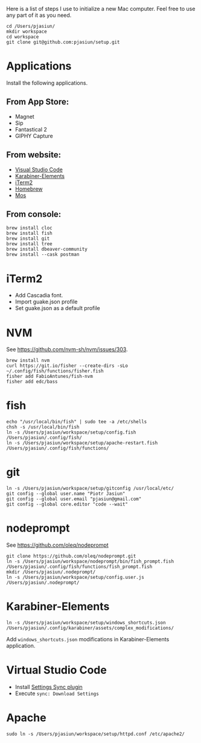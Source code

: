Here is a list of steps I use to initialize a new Mac computer. Feel free to use any part of it as you need.

```
cd /Users/pjasiun/
mkdir workspace
cd workspace
git clone git@github.com:pjasiun/setup.git
```

# Applications

Install the following applications.

## From App Store:

 - Magnet
 - Sip
 - Fantastical 2
 - GIPHY Capture

## From website:

 - [Visual Studio Code](https://code.visualstudio.com/)
 - [Karabiner-Elements](https://pqrs.org/osx/karabiner/)
 - [iTerm2](https://iterm2.com/)
 - [Homebrew](https://brew.sh/)
 - [Mos](https://mos.caldis.me/)

## From console:

```
brew install cloc
brew install fish
brew install git
brew install tree
brew install dbeaver-community
brew install --cask postman
```

# iTerm2

 - Add Cascadia font.
 - Import guake.json profile
 - Set guake.json as a default profile

# NVM

See https://github.com/nvm-sh/nvm/issues/303.

```
brew install nvm
curl https://git.io/fisher --create-dirs -sLo ~/.config/fish/functions/fisher.fish
fisher add FabioAntunes/fish-nvm
fisher add edc/bass
```

# fish

```
echo "/usr/local/bin/fish" | sudo tee -a /etc/shells
chsh -s /usr/local/bin/fish
ln -s /Users/pjasiun/workspace/setup/config.fish /Users/pjasiun/.config/fish/
ln -s /Users/pjasiun/workspace/setup/apache-restart.fish /Users/pjasiun/.config/fish/functions/
```

# git

```
ln -s /Users/pjasiun/workspace/setup/gitconfig /usr/local/etc/
git config --global user.name "Piotr Jasiun"
git config --global user.email "pjasiun@gmail.com"
git config --global core.editor "code --wait"
```

# nodeprompt

See https://github.com/oleq/nodeprompt

```
git clone https://github.com/oleq/nodeprompt.git
ln -s /Users/pjasiun/workspace/nodeprompt/bin/fish_prompt.fish /Users/pjasiun/.config/fish/functions/fish_prompt.fish
mkdir /Users/pjasiun/.nodeprompt/
ln -s /Users/pjasiun/workspace/setup/config.user.js /Users/pjasiun/.nodeprompt/
```

# Karabiner-Elements

```
ln -s /Users/pjasiun/workspace/setup/windows_shortcuts.json /Users/pjasiun/.config/karabiner/assets/complex_modifications/
```

Add `windows_shortcuts.json` modifications in Karabiner-Elements application.

# Virtual Studio Code

- Install [Settings Sync plugin](https://marketplace.visualstudio.com/items?itemName=Shan.code-settings-sync)
- Execute `sync: Download Settings`


# Apache

```
sudo ln -s /Users/pjasiun/workspace/setup/httpd.conf /etc/apache2/
```

